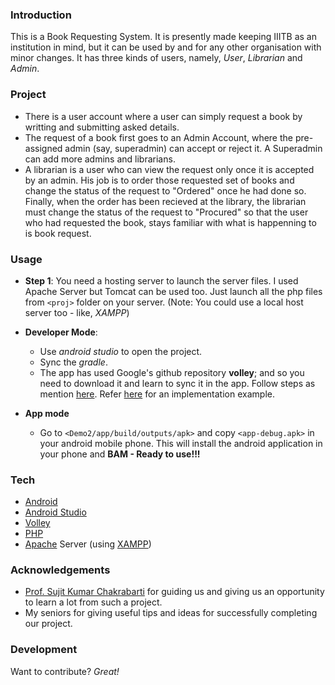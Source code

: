 ### Introduction
This is a Book Requesting System. It is presently made keeping IIITB as an institution in mind, but it can be used by and for any other organisation with minor changes. It has three kinds of users, namely, *User*, *Librarian* and *Admin*.

### Project
* There is a user account where a user can simply request a book by writting and submitting asked details.
* The request of a book first goes to an Admin Account, where the pre-assigned admin (say, superadmin) can accept or reject it. A Superadmin can add more admins and librarians.
* A librarian is a user who can view the request only once it is accepted by an admin. His job is to order those requested set of books and change the status of the request to "Ordered" once he had done so. Finally, when the order has been recieved at the library, the librarian must change the status of the request to "Procured" so that the user who had requested the book, stays familiar with what is happenning to is book request.


### Usage

* **Step 1**: You need a hosting server to launch the server files. I used Apache Server but Tomcat can be used too. Just launch all the php files from `<proj>` folder on your server. (Note: You could use a local host server too - like, *XAMPP*)
* **Developer Mode**:
    - Use *android studio* to open the project.
    - Sync the *gradle*.
    - The app has used Google's github repository **volley**; and so you need to download it and learn to sync it in the app. Follow steps as mention [here][volleyinstall]. Refer [here][androidtuts] for an implementation example.
    
* **App mode**
    - Go to `<Demo2/app/build/outputs/apk>` and copy `<app-debug.apk>` in your android mobile phone. This will install the android application in your phone and **BAM - Ready to use!!!**  

### Tech

* [Android][android]
* [Android Studio][androidstudio]
* [Volley][volley]
* [PHP][php]
* [Apache][apache] Server (using [XAMPP][xampp])

### Acknowledgements

* [Prof. Sujit Kumar Chakrabarti][profskc] for guiding us and giving us an opportunity to learn a lot from such a project.
* My seniors for giving useful tips and ideas for successfully completing our project.

### Development

Want to contribute? *Great!*

   [android]: <https://www.android.com/>
   [androidstudio]: <https://developer.android.com/studio/index.html> 
   [php]: <http://php.net/manual/en/intro-whatis.php>
   [xampp]: <https://www.apachefriends.org/index.html>
   [apache]: <https://www.apache.org/>
   [volley]: <https://developer.android.com/training/volley/index.html>
   [volleyinstall]: <https://developer.android.com/training/volley/index.html>
   [androidtuts]: <https://www.androidtutorialpoint.com/networking/android-volley-tutorial/>
   [profskc]: <http://www.iiitb.ac.in/faculty_page.php?name=SujitKumarChakrabarti>
